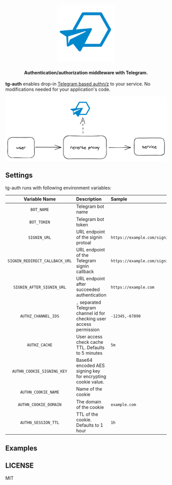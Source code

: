 <h3 align="center">
<a href="https://github.com/b4fun/tg-auth">
<img src="docs/assets/logo.svg" width="180
px" heigh="auto" style="inline-block" />
</a>
</h3>

<h4 align="center">
Authentication/authorization middleware with Telegram.
</h4>

**tg-auth** enables drop-in [Telegram based authn/z][telegram-login] to your service. No modifications needed for your application's code.

[telegram-login]: https://core.telegram.org/widgets/login

![](./docs/assets/diagram.png)

## Settings

tg-auth runs with following environment variables:

| Variable Name | Description | Sample |
|:-----------:|:---|:---|
| `BOT_NAME` | Telegram bot name | |
| `BOT_TOKEN` | Telegram bot token | |
| `SIGNIN_URL` | URL endpoint of the signin protoal | `https://example.com/signin` |
| `SIGNIN_REDIRECT_CALLBACK_URL` | URL endpoint of the Telegram signin callback | `https://example.com/signin/callback` |
| `SIGNIN_AFTER_SIGNIN_URL` | URL endpoint after succeeded authentication | `https://example.com` |
| `AUTHZ_CHANNEL_IDS` | `,` separated Telegram channel id for checking user access permission | `-12345,-67890` |
| `AUTHZ_CACHE` | User access check cache TTL. Defaults to 5 minutes | `5m` |
| `AUTHN_COOKIE_SIGNING_KEY` | Base64 encoded AES signing key for encrypting cookie value. | |
| `AUTHN_COOKIE_NAME` | Name of the cookie | | 
| `AUTHN_COOKIE_DOMAIN` | The domain of the cookie | `example.com` |
| `AUTHN_SESSION_TTL` | TTL of the cookie. Defaults to 1 hour | `1h` |

## Examples

## LICENSE

MIT